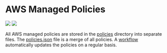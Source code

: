 # AWS Managed Policies

![](https://shields.io/date/1705300590.svg?label=last%20run)
![](https://shields.io/date/1705300590.svg?label=last%20updated)

All AWS managed policies are stored in the [policies](policies) directory into
separate files. The [policies.json](policies/policies.json) file is a merge of
all policies. A [workflow](.github/workflows/list-policies.yaml) automatically
updates the policies on a regular basis.
